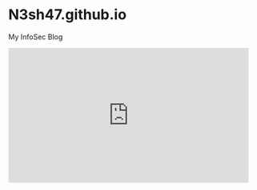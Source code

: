 # N3sh47.github.io
My InfoSec Blog
<iframe src="https://giphy.com/embed/29HN29NtuCd7rw04t8" width="480" height="270" frameBorder="0" class="giphy-embed" allowFullScreen></iframe><p><a href="https://giphy.com/gifs/trutv-hack-hacking-29HN29NtuCd7rw04t8"></a></p>
